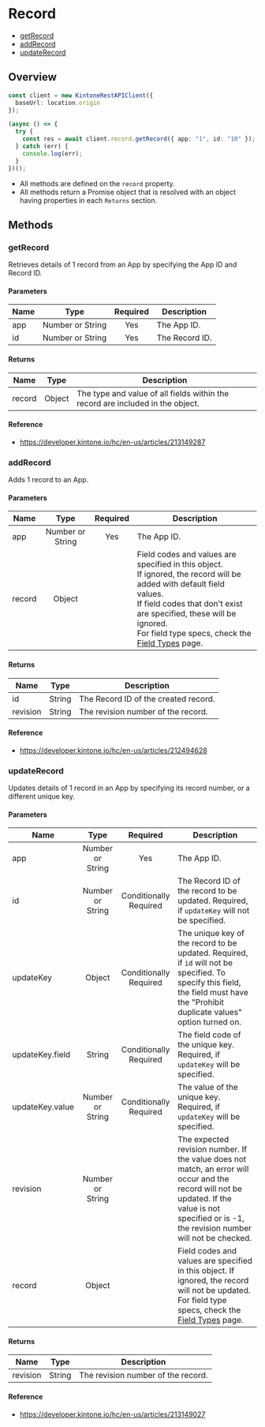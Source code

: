 # Record

- [getRecord](#getRecord)
- [addRecord](#addRecord)
- [updateRecord](#updateRecord)

## Overview

```ts
const client = new KintoneRestAPIClient({
  baseUrl: location.origin
});

(async () => {
  try {
    const res = await client.record.getRecord({ app: "1", id: "10" });
  } catch (err) {
    console.log(err);
  }
})();
```

- All methods are defined on the `record` property.
- All methods return a Promise object that is resolved with an object having properties in each `Returns` section.

## Methods

### getRecord

Retrieves details of 1 record from an App by specifying the App ID and Record ID.

#### Parameters

| Name |       Type       | Required | Description    |
| ---- | :--------------: | :------: | -------------- |
| app  | Number or String |   Yes    | The App ID.    |
| id   | Number or String |   Yes    | The Record ID. |

#### Returns

| Name   |  Type  | Description                                                                    |
| ------ | :----: | ------------------------------------------------------------------------------ |
| record | Object | The type and value of all fields within the record are included in the object. |

#### Reference

- https://developer.kintone.io/hc/en-us/articles/213149287

### addRecord

Adds 1 record to an App.

#### Parameters

| Name   |       Type       | Required | Description                                                                                                                                                                                                                                                                                                                    |
| ------ | :--------------: | :------: | ------------------------------------------------------------------------------------------------------------------------------------------------------------------------------------------------------------------------------------------------------------------------------------------------------------------------------ |
| app    | Number or String |   Yes    | The App ID.                                                                                                                                                                                                                                                                                                                    |
| record |      Object      |          | Field codes and values are specified in this object. <br /> If ignored, the record will be added with default field values. <br /> If field codes that don't exist are specified, these will be ignored. <br /> For field type specs, check the [Field Types](https://developer.kintone.io/hc/en-us/articles/212494818/) page. |

#### Returns

| Name     |  Type  | Description                          |
| -------- | :----: | ------------------------------------ |
| id       | String | The Record ID of the created record. |
| revision | String | The revision number of the record.   |

#### Reference

- https://developer.kintone.io/hc/en-us/articles/212494628

### updateRecord

Updates details of 1 record in an App by specifying its record number, or a different unique key.

#### Parameters

| Name            |       Type       |          Required           | Description                                                                                                                                                                                                     |
| --------------- | :--------------: | :-------------------------: | --------------------------------------------------------------------------------------------------------------------------------------------------------------------------------------------------------------- |
| app             | Number or String |             Yes             | The App ID.                                                                                                                                                                                                     |
| id              | Number or String | Conditionally<br />Required | The Record ID of the record to be updated. Required, if `updateKey` will not be specified.                                                                                                                      |
| updateKey       |      Object      | Conditionally<br />Required | The unique key of the record to be updated. Required, if `id` will not be specified. To specify this field, the field must have the "Prohibit duplicate values" option turned on.                               |
| updateKey.field |      String      | Conditionally<br />Required | The field code of the unique key.<br />Required, if `updateKey` will be specified.                                                                                                                              |
| updateKey.value | Number or String | Conditionally<br />Required | The value of the unique key.<br />Required, if `updateKey` will be specified.                                                                                                                                   |
| revision        | Number or String |                             | The expected revision number. If the value does not match, an error will occur and the record will not be updated. If the value is not specified or is -1, the revision number will not be checked.             |
| record          |      Object      |                             | Field codes and values are specified in this object. If ignored, the record will not be updated. For field type specs, check the [Field Types](https://developer.kintone.io/hc/en-us/articles/212494818/) page. |

#### Returns

| Name     |  Type  | Description                        |
| -------- | :----: | ---------------------------------- |
| revision | String | The revision number of the record. |

#### Reference

- https://developer.kintone.io/hc/en-us/articles/213149027

